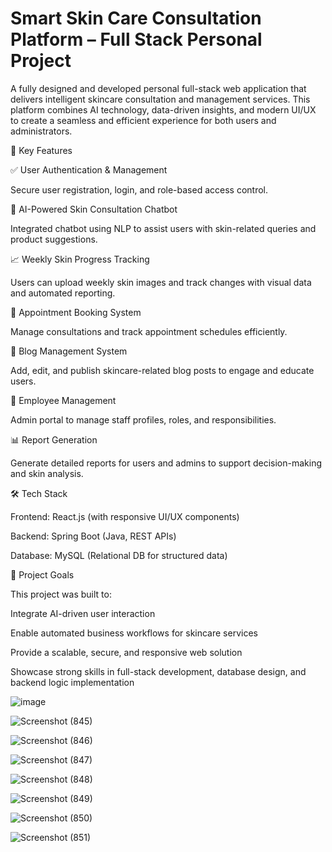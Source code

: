 # Smart Skin Care Consultation Platform – Full Stack Personal Project

A fully designed and developed personal full-stack web application that delivers intelligent skincare consultation and management services. This platform combines AI technology, data-driven insights, and modern UI/UX to create a seamless and efficient experience for both users and administrators.

🌟 Key Features

✅ User Authentication & Management

Secure user registration, login, and role-based access control.

🤖 AI-Powered Skin Consultation Chatbot

Integrated chatbot using NLP to assist users with skin-related queries and product suggestions.

📈 Weekly Skin Progress Tracking

Users can upload weekly skin images and track changes with visual data and automated reporting.

📅 Appointment Booking System

Manage consultations and track appointment schedules efficiently.

📝 Blog Management System

Add, edit, and publish skincare-related blog posts to engage and educate users.

👥 Employee Management

Admin portal to manage staff profiles, roles, and responsibilities.

📊 Report Generation

Generate detailed reports for users and admins to support decision-making and skin analysis.

🛠️ Tech Stack

Frontend: React.js (with responsive UI/UX components)

Backend: Spring Boot (Java, REST APIs)

Database: MySQL (Relational DB for structured data)

🎯 Project Goals

This project was built to:

Integrate AI-driven user interaction

Enable automated business workflows for skincare services

Provide a scalable, secure, and responsive web solution

Showcase strong skills in full-stack development, database design, and backend logic implementation



![image](https://github.com/user-attachments/assets/a55aadab-105c-46be-93dc-ba4f329cc044)

![Screenshot (845)](https://github.com/user-attachments/assets/9971396f-9bcd-43da-881e-0c38c61b0b3a)

![Screenshot (846)](https://github.com/user-attachments/assets/eee43464-1e66-413b-be4b-9e5dd63a2061)

![Screenshot (847)](https://github.com/user-attachments/assets/4298e475-2bae-4a5a-a8d0-93800a41f81e)

![Screenshot (848)](https://github.com/user-attachments/assets/77a4d07f-d5eb-4786-ac57-931742480cda)

![Screenshot (849)](https://github.com/user-attachments/assets/3836dad3-7a7b-4b13-80d1-0ec4026b7eb4)

![Screenshot (850)](https://github.com/user-attachments/assets/e4df9dde-b1fe-4489-84cc-68e4379c6d60)

![Screenshot (851)](https://github.com/user-attachments/assets/8078e70b-6478-4266-a515-4d4a8483de8a)







